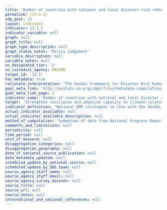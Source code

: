 ```yaml
---
title: 'Number of countries with national and local disaster risk reduction strategies'
permalink: /13-1-1/
sdg_goal: 13
layout: indicator
indicator: 13.1.1
indicator_variable: null
graph: null
graph_title: null
graph_type_description: null
graph_status_notes: 'Policy Judgement'
variable_description: null
variable_notes: null
un_designated_tier: '2'
un_custodial_agency: UNISDR
target_id: '13.1'
has_metadata: true
rationale_interpretation: "The Sendai Framework for Disaster Risk Reduction 2015-2013 calls for national governments to adopt and implement national DRR strategies with their own targets, indicators and timeframes. \nImpacts of climate change on sustainable development are observed through both slow-onset events (e.g. sea level rise, increasing temperatures, ocean acidification, glacial retreat and related impacts, salinization, land and forest degradation, loss of biodiversity and desertification) and extreme weather events. \nCities around the world, as well as rural populations, witness growing disaster risks. Impacts of climate change on sustainable development are observed through both slow-onset events (e.g. sea level rise, increasing temperatures, ocean acidification, glacial retreat and related impacts, salinization, land and forest degradation, loss of biodiversity and desertification) and extreme weather events. \nCities are some of the most vulnerable areas to natural disasters. Unplanned urban development (e.g. informal settlements, overcrowding, inadequate infrastructures) exacerbates urban vulnerability to climate change impacts and hydro-meteorological and geological hazards. Over half of all coastal areas are urbanized and 21 of the world's 33 mega cities lie in coastal flood zones. SIDS and coastal regions are particularly affected by sea level rise, coastal flooding and erosion, and extreme events (e.g. tsunamis and storm surges) due to the undermining natural protective barriers, low levels of development combined with rapid population growth in low lying coastal areas and inadequate capacity to adapt. Poor urban populations must often resort to unsustainable coping strategies and mechanisms. \nLarge numbers of people remain perilously close to falling into poverty, experiencing shocks that they are unable to cope with. For the poor, a shock of even a relatively short impact and duration can have long term consequences. Several dimensions of poverty are closely related to environment, which is often affected by natural disasters. Better management of natural resources can themselves strengthen the resilience of the poor, by both reducing the likelihood of natural hazard events and offering resources to help cope with them. \nThese challenges require enhanced vulnerability and impact assessments, mitigation and adaptation plans, resilience building and DRR strategies. It is necessary to adapt to climate change, enhance resilience of ecosystems, and reduce disaster risk and build resilience to natural disasters. \nProactive DRR strategies will address climate change impact and enhance resilience of nations. Resilient infrastructures will be critical part of such strategies because infrastructures such as health, education, road and other critical infrastructures will have direct impact on reducing inequality and making growth more inclusive. \nIncreasing number of national governments that adopt and implement national DRR strategies will contribute to sustainable development from economic, environmental and social perspectives. \nThe indicator will build bridge between the SDGs and the Sendai Framework for DRR because the adoption of national DRR strategies is one of Sendai Framework targets and will be also monitored under the Sendai Framework Monitoring System. \n(mainly based on TST Issue Brief 23, 12 and 20)"
goal_meta_link: 'http://unstats.un.org/sdgs/files/metadata-compilation/Metadata-Goal-13.pdf'
goal_meta_link_page: 2
indicator_name: 'Number of countries with national and local disaster risk reduction strategies'
target: 'Strengthen resilience and adaptive capacity to climate-related hazards and natural disasters in all countries.'
indicator_definition: "National DRR strategies in line with the Sendai Framework for Disaster Risk Reduction 2015-2030: national disaster risk reduction strategies and plans, across different timescales with targets, indicators and time frames, aimed at preventing the creation of risk, the reduction of existing risk and the strengthening of economic, social, health and environmental resilience (Sendai Framework, para 27(b)). In the Sendai Framework, link with DRR and climate change adaptation is strongly advocated. Note: the DRR strategies need to be based on risk information and assessments. Country: A nation with its own government, occupying a particular territory \tNote: Terminology will be discussed and finalized in the Open-ended Intergovernmental Working Group for Sendai Framework for Disaster Risk Reduction."
actual_indicator_available: null
actual_indicator_available_description: null
method_of_computation: 'Summation of data from National Progress Report of the Sendai Monitor'
comments_and_limitations: null
periodicity: null
time_period: null
unit_of_measure: null
disaggregation_categories: null
disaggregation_geography: null
date_of_national_source_publication: null
date_metadata_updated: null
scheduled_update_by_national_source: null
scheduled_update_by_SDG_team: null
source_agency_staff_name: null
source_agency_staff_email: null
source_agency_survey_dataset: null
source_title: null
source_url: null
source_notes: null
international_and_national_references: null
---
```

